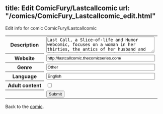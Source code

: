 title: Edit ComicFury/Lastcallcomic
url: "/comics/ComicFury_Lastcallcomic_edit.html"
---
Edit info for comic ComicFury/Lastcallcomic

<form name="comic" action="http://gaepostmail.appspot.com/comic/" method="post">
<table class="comicinfo">
<tr>
<th>Description</th><td><textarea name="description" cols="40" rows="3">Last Call, a Slice-of-life and Humor webcomic, focuses on a woman in her thirties, the antics of her husband and friends, and her conversations with her best friend at a local bar, who happens to be an alcoholic succubus.</textarea></td>
</tr>
<tr>
<th>Website</th><td><input type="text" name="url" value="http://lastcallcomic.thecomicseries.com/" size="40"/></td>
</tr>
<tr>
<th>Genre</th><td><input type="text" name="genre" value="Other" size="40"/></td>
</tr>
<tr>
<th>Language</th><td><input type="text" name="language" value="English" size="40"/></td>
</tr>
<tr>
<th>Adult content</th><td><input type="checkbox" name="adult" value="adult" /></td>
</tr>
<tr>
<th></th><td>
<input type="hidden" name="comic" value="ComicFury_Lastcallcomic" />
<input type="submit" name="submit" value="Submit" />
</td>
</tr>
</table>
</form>

Back to the [comic](ComicFury_Lastcallcomic.html).
